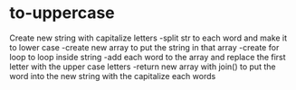 # to-uppercase
Create new string with capitalize letters
-split str to each word and make it to lower case
-create new array to put the string in that array
-create for loop to loop inside string
-add each word to the array and replace the first letter with
the upper case letters
-return new array with join() to put the word into the new string
with the capitalize each words

